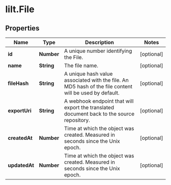 # lilt.File

## Properties
Name | Type | Description | Notes
------------ | ------------- | ------------- | -------------
**id** | **Number** | A unique number identifying the File. | [optional] 
**name** | **String** | The file name. | [optional] 
**fileHash** | **String** | A unique hash value associated with the file. An MD5 hash of the file content will be used by default. | [optional] 
**exportUri** | **String** | A webhook endpoint that will export the translated document back to the source repository. | [optional] 
**createdAt** | **Number** | Time at which the object was created. Measured in seconds since the Unix epoch. | [optional] 
**updatedAt** | **Number** | Time at which the object was created. Measured in seconds since the Unix epoch. | [optional] 
